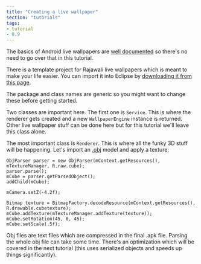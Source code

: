 ```yaml
---
title: "Creating a live wallpaper"
section: "tutorials"
tags:
- tutorial
- 0.9
---
```

The basics of Android live wallpapers are [well documented](http://www.vogella.com/articles/AndroidLiveWallpaper/article.html) so there's no need to go over that in this tutorial.

There is a template project for Rajawali live wallpapers which is meant to make your life easier. You can import it into Eclipse by [downloading it from this page](https://github.com/MasDennis/RajawaliWallpaperTemplate).

The package and class names are generic so you might want to change these before getting started.

Two classes are important here. The first one is `Service`. This is where the renderer gets created and a new `WallpaperEngine` instance is returned. Other live wallpaper stuff can be done here but for this tutorial we'll leave this class alone.

The most important class is `Renderer`. This is where all the funky 3D stuff will be happening. 
Let's import an [.obj](http://en.wikipedia.org/wiki/Wavefront_.obj_file) model and apply a texture:

```
ObjParser parser = new ObjParser(mContext.getResources(), mTextureManager, R.raw.cube);
parser.parse();
mCube = parser.getParsedObject();
addChild(mCube);

mCamera.setZ(-4.2f);

Bitmap texture = BitmapFactory.decodeResource(mContext.getResources(), R.drawable.cubetexture);
mCube.addTexture(mTextureManager.addTexture(texture));
mCube.setRotation(45, 0, 45);
mCube.setScale(.5f);
```

Obj files are text files which are compressed in the final .apk file. Parsing the whole obj file can take some time. There's an optimization which will be covered in the next tutorial (this uses serialized objects and speeds up things significantly).